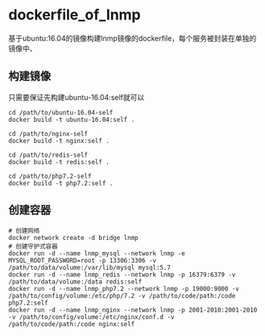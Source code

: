 # dockerfile_of_lnmp
基于ubuntu:16.04的镜像构建lnmp镜像的dockerfile，每个服务被封装在单独的镜像中、

## 构建镜像
只需要保证先构建ubuntu-16.04:self就可以
```shell
cd /path/to/ubuntu-16.04-self
docker build -t ubuntu-16.04:self .

cd /path/to/nginx-self
docker build -t nginx:self .

cd /path/to/redis-self
docker build -t redis:self .

cd /path/to/php7.2-self
docker build -t php7.2:self .
```

## 创建容器
```shell
# 创建网络
docker network create -d bridge lnmp
# 创建守护式容器
docker run -d --name lnmp_mysql --network lnmp -e MYSQL_ROOT_PASSWORD=root -p 13306:3306 -v /path/to/data/volume:/var/lib/mysql mysql:5.7
docker run -d --name lnmp_redis --network lnmp -p 16379:6379 -v /path/to/data/volume:/data redis:self
docker run -d --name lnmp_php7.2 --network lnmp -p 19000:9000 -v /path/to/config/volume:/etc/php/7.2 -v /path/to/code/path:/code php7.2:self
docker run -d --name lnmp_nginx --network lnmp -p 2001-2010:2001-2010 -v /path/to/config/volume:/etc/nginx/conf.d -v /path/to/code/path:/code nginx:self
```
